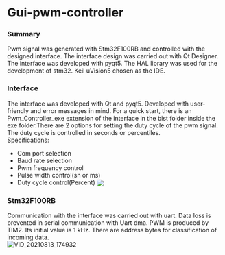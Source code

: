 # Gui-pwm-controller
### Summary
Pwm signal was generated with Stm32F100RB and controlled with the designed interface. The interface design was carried out with Qt Designer. The interface was developed with pyqt5. The HAL library was used for the development of stm32. Keil uVision5 chosen as the IDE. <br/> 
### Interface
The interface was developed with Qt and pyqt5. Developed with user-friendly and error messages in mind. For a quick start, there is an Pwm_Controller_exe extension of the interface in the bist folder inside the exe folder.There are 2 options for setting the duty cycle of the pwm signal. The duty cycle is controlled in seconds or percentiles. <br/>  Specifications:
 - Com port selection 
 - Baud rate selection 
 - Pwm frequency control 
 - Pulse width control(sn or ms)
 - Duty cycle control(Percent)
<img align="center" src="https://user-images.githubusercontent.com/62069736/131516151-5cfb2f01-3823-4955-82db-d35ca1e82822.png" /><br/>

### Stm32F100RB
Communication with the interface was carried out with uart. Data loss is prevented in serial communication with Uart dma. PWM is produced by TIM2. Its initial value is 1 kHz. There are address bytes for classification of incoming data.<br/> 
![VID_20210813_174932](https://user-images.githubusercontent.com/62069736/131518208-54c1a644-11c5-4656-899d-9c40b728ee75.gif)

